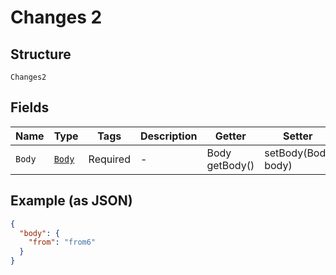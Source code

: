 
# Changes 2

## Structure

`Changes2`

## Fields

| Name | Type | Tags | Description | Getter | Setter |
|  --- | --- | --- | --- | --- | --- |
| `Body` | [`Body`](../../doc/models/body.md) | Required | - | Body getBody() | setBody(Body body) |

## Example (as JSON)

```json
{
  "body": {
    "from": "from6"
  }
}
```

